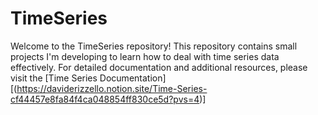 # TimeSeries
Welcome to the TimeSeries repository! This repository contains small projects I'm developing to learn how to deal with time series data effectively.
For detailed documentation and additional resources, please visit the [Time Series Documentation][(https://daviderizzello.notion.site/Time-Series-cf44457e8fa84f4ca048854ff830ce5d?pvs=4)]



